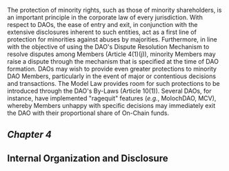 
The protection of minority rights, such as those of minority
shareholders, is an important principle in the corporate law of every
jurisdiction. With respect to DAOs, the ease of entry and exit, in
conjunction with the extensive disclosures inherent to such entities,
act as a first line of protection for minorities against abuses by
majorities. Furthermore, in line with the objective of using the DAO's
Dispute Resolution Mechanism to resolve disputes among Members (Article
4(1)(j)), minority Members may raise a dispute through the mechanism
that is specified at the time of DAO formation. DAOs may wish to provide
even greater protections to minority DAO Members, particularly in the
event of major or contentious decisions and transactions. The Model Law
provides room for such protections to be introduced through the DAO's
By-Laws (Article 10(1)). Several DAOs, for instance, have implemented
"ragequit" features (*e.g.*, MolochDAO, MCV), whereby Members unhappy
with specific decisions may immediately exit the DAO with their
proportional share of On-Chain funds.

*Chapter 4* 
-----------

Internal Organization and Disclosure 
------------------------------------

